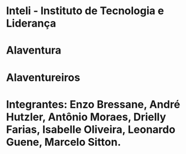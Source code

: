 # Inteli - Instituto de Tecnologia e Liderança

# Alaventura

# Alaventureiros

# Integrantes: Enzo Bressane, André Hutzler, Antônio Moraes, Drielly Farias, Isabelle Oliveira, Leonardo Guene, Marcelo Sitton.

